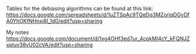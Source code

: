 Tables for the debiasing algorithms can be found at this link: https://docs.google.com/spreadsheets/d/1uZTSpAc9TQeDq3MZoriqDGyDfA0YhOKfNHnxi8l_1d0/edit?usp=sharing

My notes
https://docs.google.com/document/d/1xg4OHf3ed7ur_4cpkMI4cY_kFQNJZxqIuv38yU02cVA/edit?usp=sharing
